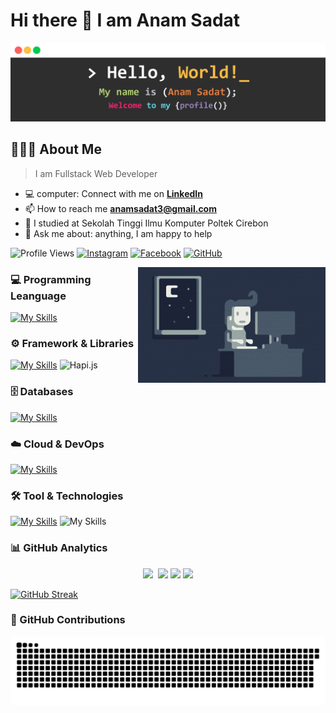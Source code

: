# Hi there 👋 I am Anam Sadat

![Anam Banner Image](https://github.com/AnamSadat/AnamSadat/blob/main/Profil-Github.png)

## 👨🏻‍💻 About Me

> I am Fullstack Web Developer

- 💻 computer: Connect with me on **[LinkedIn](https://www.linkedin.com/in/anamsadat/)**
- 📫 How to reach me **[anamsadat3@gmail.com](mailto:anamsadat3@gmail.com)**
- 📝 I studied at Sekolah Tinggi Ilmu Komputer Poltek Cirebon
- 💬 Ask me about: anything, I am happy to help

<!-- Sosial Media -->

![Profile Views](https://komarev.com/ghpvc/?username=AnamSadat)
[![Instagram](https://img.shields.io/badge/--instagram?label=Instagram&logo=Instagram&style=social)](https://instagram.com/anam.sdttt)
[![Facebook](https://img.shields.io/badge/--facebook?label=Facebook&logo=Facebook&style=social)](https://www.facebook.com/anam.sdttt)
[![GitHub](https://img.shields.io/github/followers/AnamSadat?label=Followers&style=social)](https://github.com/AnamSadat?tab=followers)

<!-- Gif -->
<img alt="Night Coding" src="https://raw.githubusercontent.com/AVS1508/AVS1508/master/assets/Night-Coding.gif" align="right"/>

### 💻 Programming Leanguage

[![My Skills](https://skillicons.dev/icons?i=js,ts,cpp,php,python&perline=10)](https://skillicons.dev)

### ⚙️ Framework & Libraries

[![My Skills](https://skillicons.dev/icons?i=bootstrap,react,next,nodejs,express,flask,laravel,tailwind,vite&perline=10)](https://skillicons.dev)
<img src="https://github.com/AnamSadat/hosting-image/blob/af891e4661754eeae01b5dbc9a2040f6347e4c38/hapijss.png" width="50" title="Hapi.js"/>

### 🗄️ Databases

[![My Skills](https://skillicons.dev/icons?i=mysql,mongo,sqlite,prisma,sequelize,postgresql&perline=10)](https://skillicons.dev)

### ☁️ Cloud & DevOps

[![My Skills](https://skillicons.dev/icons?i=gcp,docker&perline=10)](https://skillicons.dev)

### 🛠️ Tool & Technologies

[![My Skills](https://skillicons.dev/icons?i=github,git,vscode,postman,figma,notion,visualstudio,powershell&perline=10)](https://skillicons.dev)
![My Skills](https://go-skill-icons.vercel.app/api/icons?i=ubuntu)

### 📊 GitHub Analytics

<div align="center">
  <a href="https://github.com/AnamSadat"><img height="180em" src="https://github-readme-stats-eight-theta.vercel.app/api?username=AnamSadat&show_icons=true&theme=dark&include_all_commits=true&count_private=true"/></a>&nbsp;&nbsp;<a href="https://github.com/AnamSadat"><img height="180em" src="https://github-readme-stats-eight-theta.vercel.app/api/top-langs/?username=AnamSadat&layout=compact&langs_count=8&theme=dark&exclude_repo=laravel-lte-boilerplate"/></a>
  <a href="https://github.com/AnamSadat"><img height="180em" src="https://github-readme-streak-stats.herokuapp.com/?user=AnamSadat&theme=dark"/></a>
  <a href="https://github.com/AnamSadat"><img height="180em" src="https://nirzak-streak-stats.vercel.app/?user=AnamSadat&theme=dark&hide_border=false"/></a>
</div>

[![GitHub Streak](https://streak-stats.demolab.com?user=AnamSadat&theme=dark)](https://git.io/streak-stats)

### 🐍 GitHub Contributions

<picture>
  <source media="(prefers-color-scheme: dark)" srcset="https://raw.githubusercontent.com/AnamSadat/AnamSadat/refs/heads/output/github-snake-dark.svg" />
  <source media="(prefers-color-scheme: light)" srcset="https://raw.githubusercontent.com/AnamSadat/AnamSadat/refs/heads/output/github-snake.svg" />
  <img alt="github-snake" src="https://raw.githubusercontent.com/AnamSadat/AnamSadat/refs/heads/output/github-snake.svg" />
</picture>
